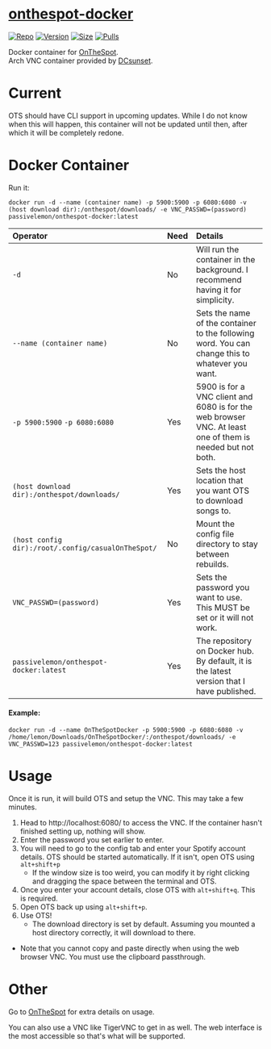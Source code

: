 # [onthespot-docker](https://github.com/PassiveLemon/onthespot-docker) </br>

[![Repo](https://img.shields.io/badge/Docker-Repo-007EC6?labelColor-555555&color-007EC6&logo=docker&logoColor=fff&style=flat-square)](https://hub.docker.com/r/passivelemon/onthespot-docker)
[![Version](https://img.shields.io/docker/v/passivelemon/onthespot-docker/latest?labelColor-555555&color-007EC6&style=flat-square)](https://hub.docker.com/r/passivelemon/onthespot-docker)
[![Size](https://img.shields.io/docker/image-size/passivelemon/onthespot-docker/latest?sort=semver&labelColor-555555&color-007EC6&style=flat-square)](https://hub.docker.com/r/passivelemon/onthespot-docker)
[![Pulls](https://img.shields.io/docker/pulls/passivelemon/onthespot-docker?labelColor-555555&color-007EC6&style=flat-square)](https://hub.docker.com/r/passivelemon/onthespot-docker)

Docker container for [OnTheSpot](https://github.com/casualsnek/onthespot). </br>
Arch VNC container provided by [DCsunset](https://github.com/DCsunset/docker-i3-arch-vnc). </br>

# Current
OTS should have CLI support in upcoming updates. While I do not know when this will happen, this container will not be updated until then, after which it will be completely redone. </br>

# Docker Container </br>
Run it: </br>
```
docker run -d --name (container name) -p 5900:5900 -p 6080:6080 -v (host download dir):/onthespot/downloads/ -e VNC_PASSWD=(password) passivelemon/onthespot-docker:latest
```
| Operator | Need | Details |
|:-|:-|:-|
| `-d` | No | Will run the container in the background. I recommend having it for simplicity. |
| `--name (container name)` | No | Sets the name of the container to the following word. You can change this to whatever you want. |
| `-p 5900:5900` `-p 6080:6080` | Yes | 5900 is for a VNC client and 6080 is for the web browser VNC. At least one of them is needed but not both. |
| `(host download dir):/onthespot/downloads/` | Yes | Sets the host location that you want OTS to download songs to. |
| `(host config dir):/root/.config/casualOnTheSpot/` | No | Mount the config file directory to stay between rebuilds. |
| `VNC_PASSWD=(password)` | Yes | Sets the password you want to use. This MUST be set or it will not work. |
| `passivelemon/onthespot-docker:latest` | Yes | The repository on Docker hub. By default, it is the latest version that I have published. |

#### Example: </br>
```
docker run -d --name OnTheSpotDocker -p 5900:5900 -p 6080:6080 -v /home/lemon/Downloads/OnTheSpotDocker/:/onthespot/downloads/ -e VNC_PASSWD=123 passivelemon/onthespot-docker:latest
```

# Usage </br>
Once it is run, it will build OTS and setup the VNC. This may take a few minutes. </br>
1. Head to http://localhost:6080/ to access the VNC. If the container hasn't finished setting up, nothing will show. </br>
2. Enter the password you set earlier to enter. </br>
3. You will need to go to the config tab and enter your Spotify account details. OTS should be started automatically. If it isn't, open OTS using `alt+shift+p` </br>
   - If the window size is too weird, you can modify it by right clicking and dragging the space between the terminal and OTS. </br>
4. Once you enter your account details, close OTS with `alt+shift+q`. This is required. </br>
5. Open OTS back up using `alt+shift+p`. </br>
6. Use OTS! </br>
   - The download directory is set by default. Assuming you mounted a host directory correctly, it will download to there. </br>
- Note that you cannot copy and paste directly when using the web browser VNC. You must use the clipboard passthrough. </br>


# Other </br>
Go to [OnTheSpot](https://github.com/casualsnek/onthespot) for extra details on usage. </br>

You can also use a VNC like TigerVNC to get in as well. The web interface is the most accessible so that's what will be supported. </br>
